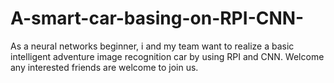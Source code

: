 # A-smart-car-basing-on-RPI-CNN-
As a neural networks  beginner, i and my team want to realize a basic intelligent adventure image recognition car by using RPI and CNN. Welcome any interested friends are welcome to join us.

